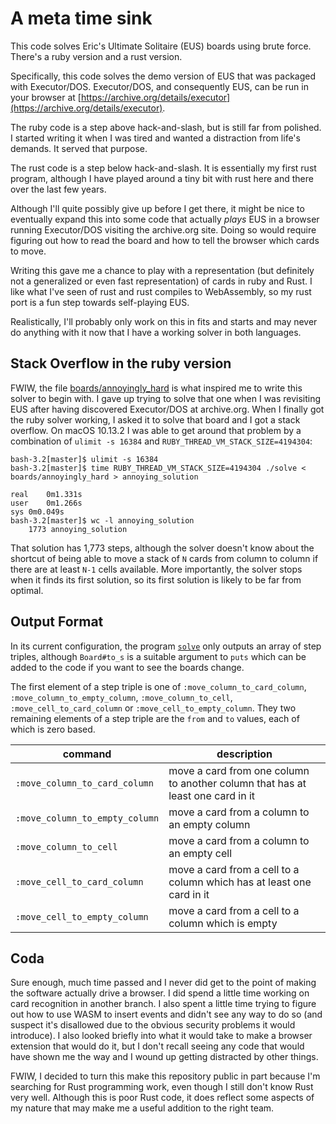 # A meta time sink

This code solves Eric's Ultimate Solitaire (EUS) boards using brute force.
There's a ruby version and a rust version.

Specifically, this code solves the demo version of EUS that was
packaged with Executor/DOS.  Executor/DOS, and consequently EUS, can
be run in your browser at
[https://archive.org/details/executor](https://archive.org/details/executor).

The ruby code is a step above hack-and-slash, but is still far from
polished. I started writing it when I was tired and wanted a
distraction from life's demands.  It served that purpose.

The rust code is a step below hack-and-slash.  It is essentially my
first rust program, although I have played around a tiny bit with
rust here and there over the last few years.

Although I'll quite possibly give up before I get there, it might be
nice to eventually expand this into some code that actually *plays*
EUS in a browser running Executor/DOS visiting the archive.org site.
Doing so would require figuring out how to read the board and how to
tell the browser which cards to move.

Writing this gave me a chance to play with a representation (but
definitely not a generalized or even fast representation) of cards in
ruby and Rust.  I like what I've seen of rust and rust compiles to
WebAssembly, so my rust port is a fun step towards self-playing EUS.

Realistically, I'll probably only work on this in fits and starts and
may never do anything with it now that I have a working solver in
both languages.

## Stack Overflow in the ruby version

FWIW, the file [boards/annoyingly_hard](boards/annoyingly_hard) is
what inspired me to write this solver to begin with.  I gave up trying
to solve that one when I was revisiting EUS after having discovered
Executor/DOS at archive.org.  When I finally got the ruby solver
working, I asked it to solve that board and I got a stack overflow.
On macOS 10.13.2 I was able to get around that problem by a
combination of `ulimit -s 16384` and
`RUBY_THREAD_VM_STACK_SIZE=4194304`:

```
bash-3.2[master]$ ulimit -s 16384
bash-3.2[master]$ time RUBY_THREAD_VM_STACK_SIZE=4194304 ./solve < boards/annoyingly_hard > annoying_solution

real	0m1.331s
user	0m1.266s
sys	0m0.049s
bash-3.2[master]$ wc -l annoying_solution 
    1773 annoying_solution
```
That solution has 1,773 steps, although the solver doesn't know about
the shortcut of being able to move a stack of `N` cards from column to
column if there are at least `N-1` cells available.  More importantly, the
solver stops when it finds its first solution, so its first solution is likely
to be far from optimal.

## Output Format

In its current configuration, the program [`solve`](solve) only
outputs an array of step triples, although `Board#to_s` is a suitable argument
to `puts` which can be added to the code if you want to see the boards change.

The first element of a step triple is one of
`:move_column_to_card_column`, `:move_column_to_empty_column`,
`:move_column_to_cell`, `:move_cell_to_card_column` or
`:move_cell_to_empty_column`.  They two remaining elements of a step
triple are the `from` and `to` values, each of which is zero based.

|command|description|
|-------|-----------|
|`:move_column_to_card_column`|move a card from one column to another column that has at least one card in it|
|`:move_column_to_empty_column`|move a card from a column to an empty column|
|`:move_column_to_cell`|move a card from a column to an empty cell|
|`:move_cell_to_card_column`|move a card from a cell to a column which has at least one card in it|
|`:move_cell_to_empty_column`|move a card from a cell to a column which is empty|

## Coda

Sure enough, much time passed and I never did get to the point of
making the software actually drive a browser.  I did spend a little
time working on card recognition in another branch.  I also spent a
little time trying to figure out how to use WASM to insert events and
didn't see any way to do so (and suspect it's disallowed due to the
obvious security problems it would introduce).  I also looked briefly
into what it would take to make a browser extension that would do it,
but I don't recall seeing any code that would have shown me the way
and I wound up getting distracted by other things.

FWIW, I decided to turn this make this repository public in part
because I'm searching for Rust programming work, even though I still
don't know Rust very well.  Although this is poor Rust code, it does
reflect some aspects of my nature that may make me a useful addition
to the right team.

